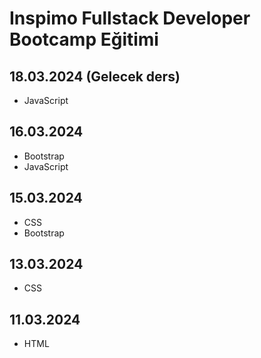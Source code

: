 # Inspimo Fullstack Developer Bootcamp Eğitimi

## 18.03.2024 (Gelecek ders)
- JavaScript

## 16.03.2024 
- Bootstrap
- JavaScript

## 15.03.2024
- CSS
- Bootstrap

## 13.03.2024
- CSS

## 11.03.2024
- HTML